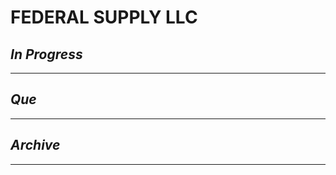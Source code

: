 # FEDERAL SUPPLY LLC

## *In Progress*

--------------------

## *Que*

-----------------------------------
## *Archive*

-----------------------------------
